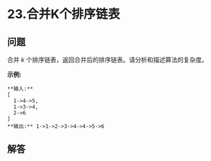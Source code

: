 # 23.合并K个排序链表

## 问题

合并 *k* 个排序链表，返回合并后的排序链表。请分析和描述算法的复杂度。

**示例:**

```
**输入:**
[
  1->4->5,
  1->3->4,
  2->6
]
**输出:** 1->1->2->3->4->4->5->6
```



## 解答


